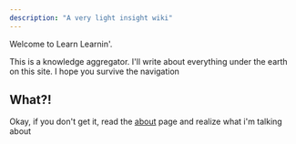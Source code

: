 ```yaml
---
description: "A very light insight wiki"
---
```


Welcome to Learn Learnin'.

This is a knowledge aggregator. I'll write about everything under the earth on this site. I hope you survive the navigation

What?!
-----
Okay, if you don't get it, read the [about](/about/) page and realize what i'm talking about


